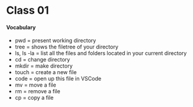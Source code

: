# Class 01

#### Vocabulary

- pwd = present working directory
- tree = shows the filetree of your directory
- ls, ls -la = list all the files and folders located in your current directory
- cd = change directory
- mkdir = make directory
- touch = create a new file
- code = open up this file in VSCode
- mv = move a file
- rm = remove a file
- cp = copy a file